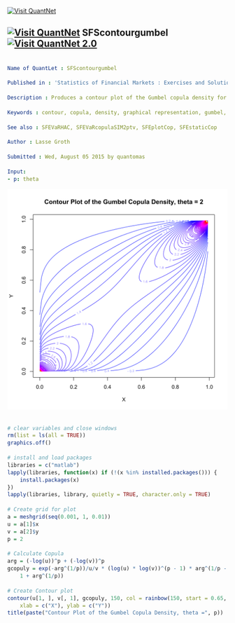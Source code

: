 
[<img src="https://github.com/QuantLet/Styleguide-and-Validation-procedure/blob/master/pictures/banner.png" alt="Visit QuantNet">](http://quantlet.de/index.php?p=info)

## [<img src="https://github.com/QuantLet/Styleguide-and-Validation-procedure/blob/master/pictures/qloqo.png" alt="Visit QuantNet">](http://quantlet.de/) **SFScontourgumbel** [<img src="https://github.com/QuantLet/Styleguide-and-Validation-procedure/blob/master/pictures/QN2.png" width="60" alt="Visit QuantNet 2.0">](http://quantlet.de/d3/ia)

```yaml

Name of QuantLet : SFScontourgumbel

Published in : 'Statistics of Financial Markets : Exercises and Solutions'

Description : Produces a contour plot of the Gumbel copula density for theta=2.

Keywords : contour, copula, density, graphical representation, gumbel, joint distribution, plot

See also : SFEVaRHAC, SFEVaRcopulaSIM2ptv, SFEplotCop, SFEstaticCop

Author : Lasse Groth

Submitted : Wed, August 05 2015 by quantomas

Input: 
- p: theta

```

![Picture1](SFScontourgumbel-1.png)


```r

# clear variables and close windows
rm(list = ls(all = TRUE))
graphics.off()

# install and load packages
libraries = c("matlab")
lapply(libraries, function(x) if (!(x %in% installed.packages())) {
    install.packages(x)
})
lapply(libraries, library, quietly = TRUE, character.only = TRUE)

# Create grid for plot
a = meshgrid(seq(0.001, 1, 0.01))
u = a[1]$x
v = a[2]$y
p = 2

# Calculate Copula
arg = (-log(u))^p + (-log(v))^p
gcopuly = exp(-arg^(1/p))/u/v * (log(u) * log(v))^(p - 1) * arg^(1/p - 2) * (p - 
    1 + arg^(1/p))

# Create Contour plot
contour(u[1, ], v[, 1], gcopuly, 150, col = rainbow(150, start = 0.65, end = 0.25), 
    xlab = c("X"), ylab = c("Y"))
title(paste("Contour Plot of the Gumbel Copula Density, theta =", p))
```
